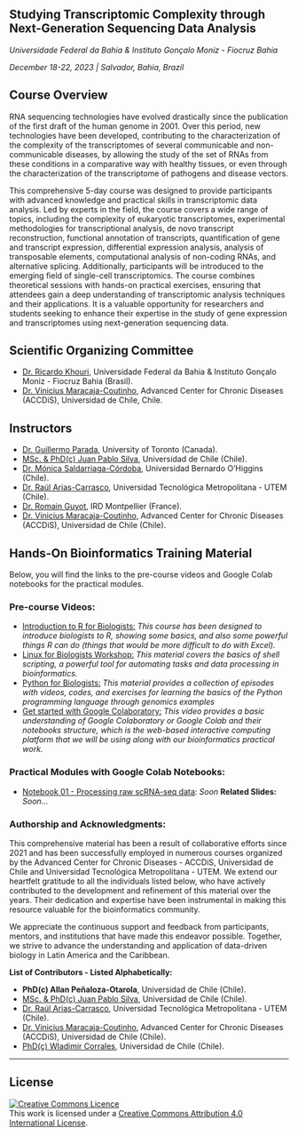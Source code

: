 ## Studying Transcriptomic Complexity through Next-Generation Sequencing Data Analysis
_Universidade Federal da Bahia & Instituto Gonçalo Moniz - Fiocruz Bahia_

_December 18-22, 2023 | Salvador, Bahia, Brazil_


## Course Overview

RNA sequencing technologies have evolved drastically since the publication of the first draft of the human genome in 2001. Over this period, new technologies have been developed, contributing to the characterization of the complexity of the transcriptomes of several communicable and non-communicable diseases, by allowing the study of the set of RNAs from these conditions in a comparative way with healthy tissues, or even through the characterization of the transcriptome of pathogens and disease vectors. 

This comprehensive 5-day course was designed to provide participants with advanced knowledge and practical skills in transcriptomic data analysis. Led by experts in the field, the course covers a wide range of topics, including the complexity of eukaryotic transcriptomes, experimental methodologies for transcriptional analysis, de novo transcript reconstruction, functional annotation of transcripts, quantification of gene and transcript expression, differential expression analysis, analysis of transposable elements, computational analysis of non-coding RNAs, and alternative splicing. Additionally, participants will be introduced to the emerging field of single-cell transcriptomics. The course combines theoretical sessions with hands-on practical exercises, ensuring that attendees gain a deep understanding of transcriptomic analysis techniques and their applications. It is a valuable opportunity for researchers and students seeking to enhance their expertise in the study of gene expression and transcriptomes using next-generation sequencing data.



## Scientific Organizing Committee
- [Dr. Ricardo Khouri](https://scholar.google.com/citations?hl=es&user=U-XypIYAAAAJ), Universidade Federal da Bahia & Instituto Gonçalo Moniz - Fiocruz Bahia (Brasil).
- [Dr. Vinicius Maracaja-Coutinho](https://scholar.google.com.br/citations?user=T_dpe84AAAAJ&hl), Advanced Center for Chronic Diseases (ACCDiS), Universidad de Chile, Chile.


## Instructors

- [Dr. Guillermo Parada](https://scholar.google.com/citations?hl=es&user=PTLeXysAAAAJ), University of Toronto (Canada).
- [MSc. & PhD(c) Juan Pablo Silva](https://scholar.google.com/citations?user=02dF20IAAAAJ), Universidad de Chile (Chile).
- [Dr. Mónica Saldarriaga-Córdoba](https://scholar.google.com/citations?hl=es&user=nBBt_2UAAAAJ), Universidad Bernardo O’Higgins (Chile).
- [Dr. Raúl Arias-Carrasco](https://scholar.google.com/citations?user=WRPcvtMAAAAJ&hl=en), Universidad Tecnológica Metropolitana - UTEM (Chile).
- [Dr. Romain Guyot](https://scholar.google.com/citations?hl=es&user=1jAQU2wAAAAJ), IRD Montpellier (France).
- [Dr. Vinicius Maracaja-Coutinho](https://scholar.google.com.br/citations?user=T_dpe84AAAAJ&hl), Advanced Center for Chronic Diseases (ACCDiS), Universidad de Chile (Chile).

 
## Hands-On Bioinformatics Training Material

Below, you will find the links to the pre-course videos and Google Colab notebooks for the practical modules. 


### Pre-course Videos:

- [Introduction to R for Biologists:](https://melbournebioinformatics.github.io/r-intro-biologists/intro_r_biologists.html)
_This course has been designed to introduce biologists to R, showing some basics, and also some powerful things R can do (things that would be more difficult to do with Excel)._
- [Linux for Biologists Workshop:](https://github.com/ssbcb/Linux-for-biologists-workshop/blob/main/Introduction-to-linux-101/Introduction-to-linux-101.md)
_This material covers the basics of shell scripting, a powerful tool for automating tasks and data processing in bioinformatics._
- [Python for Biologists:](https://www.pythonforbiologists.org/)
_This material provides a collection of episodes with videos, codes, and exercises for learning the basics of the Python programming language through genomics examples_
- [Get started with Google Colaboratory:](https://www.youtube.com/watch?v=inN8seMm7UI)
_This video provides a basic understanding of Google Colaboratory or Google Colab and their notebooks structure, which is the web-based interactive computing platform that we will be using along with our bioinformatics practical work._


### Practical Modules with Google Colab Notebooks:

- [Notebook 01 - Processing raw scRNA-seq data](https://colab.research.google.com/drive/1h0iurkpWVqQJki2JwinFEHrrieg7Wffj):
_Soon_
**Related Slides:** _Soon..._



### Authorship and Acknowledgments:

This comprehensive material has been a result of collaborative efforts since 2021 and has been successfully employed in numerous courses organized by the Advanced Center for Chronic Diseases - ACCDiS, Universidad de Chile and Universidad Tecnológica Metropolitana - UTEM. We extend our heartfelt gratitude to all the individuals listed below, who have actively contributed to the development and refinement of this material over the years. Their dedication and expertise have been instrumental in making this resource valuable for the bioinformatics community.

We appreciate the continuous support and feedback from participants, mentors, and institutions that have made this endeavor possible. Together, we strive to advance the understanding and application of data-driven biology in Latin America and the Caribbean.

**List of Contributors - Listed Alphabetically:**

- **PhD(c) Allan Peñaloza-Otarola**, Universidad de Chile (Chile).
- [MSc. & PhD(c) Juan Pablo Silva](https://scholar.google.com/citations?user=02dF20IAAAAJ), Universidad de Chile (Chile).
- [Dr. Raúl Arias-Carrasco](https://scholar.google.com/citations?user=WRPcvtMAAAAJ&hl=en), Universidad Tecnológica Metropolitana - UTEM (Chile).
- [Dr. Vinicius Maracaja-Coutinho](https://scholar.google.com.br/citations?user=T_dpe84AAAAJ&hl), Advanced Center for Chronic Diseases (ACCDiS), Universidad de Chile (Chile).
- [PhD(c) Wladimir Corrales](https://scholar.google.com/citations?hl=es&user=vt3Erm4AAAAJ), Universidad de Chile (Chile).
    

******
## License
<a rel="license" href="http://creativecommons.org/licenses/by/4.0/"><img alt="Creative Commons Licence" style="border-width:0" src="https://i.creativecommons.org/l/by/4.0/88x31.png" /></a><br />This work is licensed under a <a rel="license" href="http://creativecommons.org/licenses/by/4.0/">Creative Commons Attribution 4.0 International License</a>.
